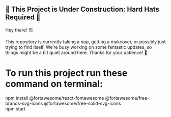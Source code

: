 
## 🚧 This  Project is Under Construction: Hard Hats Required 🚧

Hey there! 🏗️

This repository is currently taking a nap, getting a makeover, or possibly just trying to find itself. We’re busy working on some fantastic updates, so things might be a bit quiet around here.
Thanks for your patience! 🎉


# To run this  project run these command on terminal:

npm install @fortawesome/react-fontawesome @fortawesome/free-brands-svg-icons @fortawesome/free-solid-svg-icons <br>
npm start
